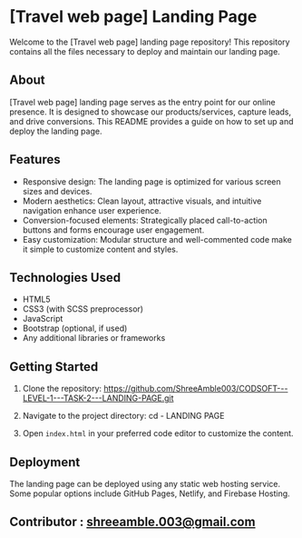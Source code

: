 # [Travel web page] Landing Page

Welcome to the [Travel web page] landing page repository! This repository contains all the files necessary to deploy and maintain our landing page.

## About

[Travel web page] landing page serves as the entry point for our online presence. It is designed to showcase our products/services, capture leads, and drive conversions. This README provides a guide on how to set up and deploy the landing page.

## Features

- Responsive design: The landing page is optimized for various screen sizes and devices.
- Modern aesthetics: Clean layout, attractive visuals, and intuitive navigation enhance user experience.
- Conversion-focused elements: Strategically placed call-to-action buttons and forms encourage user engagement.
- Easy customization: Modular structure and well-commented code make it simple to customize content and styles.

## Technologies Used

- HTML5
- CSS3 (with SCSS preprocessor)
- JavaScript
- Bootstrap (optional, if used)
- Any additional libraries or frameworks

## Getting Started

1. Clone the repository: https://github.com/ShreeAmble003/CODSOFT---LEVEL-1---TASK-2---LANDING-PAGE.git
  
2. Navigate to the project directory: cd - LANDING PAGE

3. Open `index.html` in your preferred code editor to customize the content.

## Deployment

The landing page can be deployed using any static web hosting service. Some popular options include GitHub Pages, Netlify, and Firebase Hosting.

## Contributor : shreeamble.003@gmail.com







